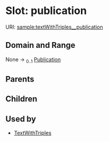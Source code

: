 
# Slot: publication




URI: [sample:textWithTriples__publication](http://w3id.org/ontogpt/environmental-sample/textWithTriples__publication)


## Domain and Range

None &#8594;  <sub>0..1</sub> [Publication](Publication.md)

## Parents


## Children


## Used by

 * [TextWithTriples](TextWithTriples.md)
